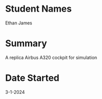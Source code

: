 # Student Names 
Ethan James

# Summary
A replica Airbus A320 cockpit for simulation

# Date Started
3-1-2024
